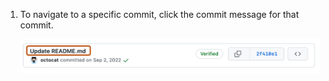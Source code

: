 1. To navigate to a specific commit, click the commit message for that commit.

   ![Screenshot of a commit in the commit list for a repository. "Update README.md" is highlighted with an orange outline.](/assets/images/help/commits/commit-message-link.png)